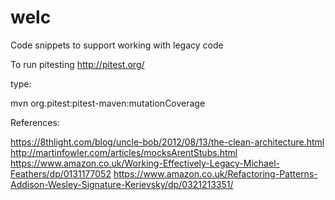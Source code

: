 # welc
Code snippets to support working with legacy code 

To run pitesting http://pitest.org/

type:

mvn org.pitest:pitest-maven:mutationCoverage

References:

https://8thlight.com/blog/uncle-bob/2012/08/13/the-clean-architecture.html
http://martinfowler.com/articles/mocksArentStubs.html
https://www.amazon.co.uk/Working-Effectively-Legacy-Michael-Feathers/dp/0131177052
https://www.amazon.co.uk/Refactoring-Patterns-Addison-Wesley-Signature-Kerievsky/dp/0321213351/

